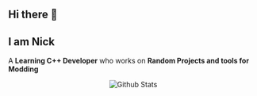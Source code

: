 ## Hi there 👋

## I am Nick

A **Learning C++ Developer** who works on **Random Projects and tools for Modding**
<p align="center">
   <img src="https://github-readme-stats.vercel.app/api?username=xploree&count_private=true&show_icons=true&theme=dark" alt="Github Stats"/>
</p>
